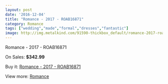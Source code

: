 ```yaml
---
layout: post
date: '2016-12-04'
title: "Romance - 2017 - ROAB16871"
category: Romance
tags: ["wedding","made","formal","dresses","fantastic"]
image: http://img.metalkind.com/91590-thickbox_default/romance-2017-roab16871.jpg
---
```

Romance - 2017 - ROAB16871

On Sales: **$342.99**
<a href="https://www.metalkind.com/en/romance/21763-romance-2017-roab16871.html"><amp-img layout="responsive" width="600" height="600" src="//img.metalkind.com/91590-thickbox_default/romance-2017-roab16871.jpg" alt="Romance - 2017 - ROAB16871 0" /></a>
<a href="https://www.metalkind.com/en/romance/21763-romance-2017-roab16871.html"><amp-img layout="responsive" width="600" height="600" src="//img.metalkind.com/91592-thickbox_default/romance-2017-roab16871.jpg" alt="Romance - 2017 - ROAB16871 1" /></a>

Buy it: [Romance - 2017 - ROAB16871](https://www.metalkind.com/en/romance/21763-romance-2017-roab16871.html "Romance - 2017 - ROAB16871")

View more: [Romance](https://www.metalkind.com/en/108-romance "Romance")